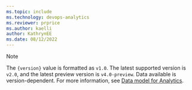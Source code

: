 ```yaml
---
ms.topic: include
ms.technology: devops-analytics
ms.reviewer: prprice
ms.author: kaelli
author: KathrynEE
ms.date: 08/12/2022
---
```


> [!NOTE]  
> The `{version}` value is formatted as `v1.0`. The latest supported version is `v2.0`, and the latest preview version is `v4.0-preview`. Data available is version-dependent. For more information, see [Data model for Analytics](../extend-analytics/data-model-analytics-service.md).